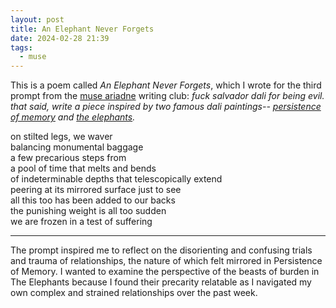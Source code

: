 ```yaml
---
layout: post
title: An Elephant Never Forgets
date: 2024-02-28 21:39
tags:
  - muse
---
```

This is a poem called *An Elephant Never Forgets*, which I wrote for the third prompt from the [muse ariadne](https://museariadne.neocities.org/) writing club: *fuck salvador dali for being evil. that said, write a piece inspired by two famous dali paintings-- [persistence of memory](https://i.postimg.cc/Rq5xwH5d/persistenceofmemory.jpg) and [the elephants](https://i.postimg.cc/cL3rqRLx/theelephants.jpg).*

on stilted legs, we waver
<br>balancing monumental baggage
<br>a few precarious steps from
<br>a pool of time that melts and bends 
<br>of indeterminable depths that telescopically extend
<br>peering at its mirrored surface just to see
<br>all this too has been added to our backs
<br>the punishing weight is all too sudden
<br>we are frozen in a test of suffering

<hr>

The prompt inspired me to reflect on the disorienting and confusing trials and trauma of relationships, the nature of which felt mirrored in Persistence of Memory. I wanted to examine the perspective of the beasts of burden in The Elephants because I found their precarity relatable as I navigated my own complex and strained relationships over the past week. 